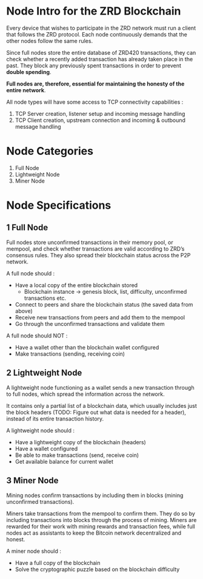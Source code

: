 # Node Intro for the ZRD Blockchain

Every device that wishes to participate in the ZRD network must run a client that follows the ZRD protocol. Each node continuously demands that the other nodes follow the same rules.

Since full nodes store the entire database of ZRD420 transactions, they can check whether a recently added transaction has already taken place in the past. They block any previously spent transactions in order to prevent **double spending**.

**Full nodes are, therefore, essential for maintaining the honesty of the entire network**.

All node types will have some access to TCP connectivity capabilities :
1. TCP Server creation, listener setup and incoming message handling
2. TCP Client creation, upstream connection and incoming & outbound message handling

# Node Categories

1. Full Node
2. Lightweight Node
3. Miner Node

# Node Specifications
## 1 Full Node
Full nodes store unconfirmed transactions in their memory pool, or mempool, and check whether transactions are valid according to ZRD’s consensus rules.
They also spread their blockchain status across the P2P network.

A full node should :
- Have a local copy of the entire blockchain stored
    - Blockchain instance -> genesis block, list, difficulty, unconfirmed transactions etc.
- Connect to peers and share the blockchain status (the saved data from above)
- Receive new transactions from peers and add them to the mempool
- Go through the unconfirmed transactions and validate them

A full node should NOT :
- Have a wallet other than the blockchain wallet configured
- Make transactions (sending, receiving coin)

## 2 Lightweight Node
A lightweight node functioning as a wallet sends a new transaction through to full nodes, which spread the information across the network.

It contains only a partial list of a blockchain data, which usually includes just the block headers (TODO: Figure out what data is needed for a header), instead of its entire transaction history.

A lightweight node should :
- Have a lightweight copy of the blockchain (headers)
- Have a wallet configured
- Be able to make transactions (send, receive coin)
- Get available balance for current wallet

## 3 Miner Node
Mining nodes confirm transactions by including them in blocks (mining unconfirmed transactions).

Miners take transactions from the mempool to confirm them. They do so by including transactions into blocks through the process of mining. Miners are rewarded for their work with mining rewards and transaction fees, while full nodes act as assistants to keep the Bitcoin network decentralized and honest.

A miner node should :
- Have a full copy of the blockchain
- Solve the cryptographic puzzle based on the blockchain difficulty